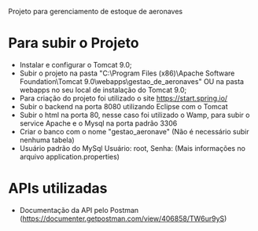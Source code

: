 Projeto para gerenciamento de estoque de aeronaves

# Para subir o Projeto
  - Instalar e configurar o Tomcat 9.0;
  - Subir o projeto na pasta "C:\Program Files (x86)\Apache Software Foundation\Tomcat 9.0\webapps\gestao_de_aeronaves" OU na pasta webapps no seu local de instalação do Tomcat 9.0;
  - Para criação do projeto foi utilizado o site https://start.spring.io/
  - Subir o backend na porta 8080 utilizando Eclipse com o Tomcat
  - Subir o html na porta 80, nesse caso foi utilizado o Wamp, para subir o service Apache e o Mysql na porta padrão 3306
  - Criar o banco com o nome "gestao_aeronave" (Não é necessário subir nenhuma tabela)
  - Usuário padrão do MySql Usuário: root, Senha: (Mais informações no arquivo application.properties)
  

# APIs utilizadas
 - Documentação da API pelo Postman (https://documenter.getpostman.com/view/406858/TW6ur9yS)
